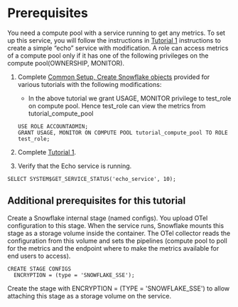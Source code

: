 # Prerequisites

You need a compute pool with a service running to get any metrics. To set up this service, you will follow the instructions in [Tutorial 1](https://docs.snowflake.com/developer-guide/snowpark-container-services/tutorials/tutorial-1) instructions to create a simple “echo” service with modification. 
A role can access metrics of a compute pool only if it has one of the following privileges on the compute pool(OWNERSHIP, MONITOR).

1. Complete [Common Setup, Create Snowflake objects](https://docs.snowflake.com/developer-guide/snowpark-container-services/tutorials/common-setup) provided for various tutorials with the following modifications:
    * In the above tutorial we grant USAGE, MONITOR privilege to test_role on compute pool. Hence test_role can view the metrics from tutorial_compute_pool
    ```commandline
    USE ROLE ACCOUNTADMIN;
    GRANT USAGE, MONITOR ON COMPUTE POOL tutorial_compute_pool TO ROLE test_role;
    ```

2. Complete [Tutorial 1](https://docs.snowflake.com/developer-guide/snowpark-container-services/tutorials/tutorial-1).

3. Verify that the Echo service is running.
```commandline
SELECT SYSTEM$GET_SERVICE_STATUS('echo_service', 10);
```

## Additional prerequisites for this tutorial
Create a Snowflake internal stage (named configs). You upload OTel configuration to this stage. When the service runs, Snowflake mounts this stage as a storage volume inside the container. The OTel collector reads the configuration from this volume and sets the pipelines (compute pool to poll for the metrics and the endpoint where to make the metrics available for end users to access).
```commandline
CREATE STAGE CONFIGS
  ENCRYPTION = (type = 'SNOWFLAKE_SSE');
```
Create the stage with ENCRYPTION = (TYPE = 'SNOWFLAKE_SSE') to allow attaching this stage as a storage volume on the service.